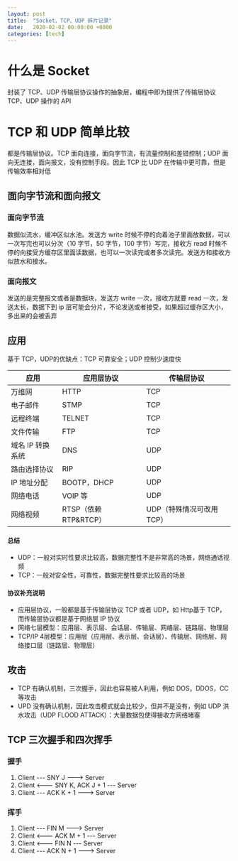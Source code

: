 ```yaml
---
layout: post
title:  "Socket、TCP、UDP 碎片记录"
date:   2020-02-02 00:00:00 +0800
categories: [tech]
---
```


# 什么是 Socket
封装了 TCP、UDP 传输层协议操作的抽象层，编程中即为提供了传输层协议 TCP、UDP 操作的 API

# TCP 和 UDP 简单比较
都是传输层协议。TCP 面向连接，面向字节流，有流量控制和差错控制；UDP 面向无连接，面向报文，没有控制手段。因此 TCP 比 UDP 在传输中更可靠，但是传输效率相对低

## 面向字节流和面向报文

### 面向字节流
数据似流水，缓冲区似水池。发送方 write 时候不停的向着池子里面放数据，可以一次写完也可以分次（10 字节，50 字节，100 字节）写完，接收方 read 时候不停的向接受方缓存区里面读数据，也可以一次读完或者多次读完。发送方和接收方似放水和接水。

### 面向报文
发送的是完整报文或者是数据块，发送方 write 一次，接收方就要 read 一次，发送太长，数据下到 ip 层可能会分片，不论发送或者接受，如果超过缓存区大小，多出来的会被丢弃

## 应用
基于 TCP，UDP的优缺点：TCP 可靠安全；UDP 控制少速度快

应用 | 应用层协议 | 传输层协议
---|---|---
万维网|HTTP|TCP
电子邮件|STMP|TCP
远程终端|TELNET|TCP
文件传输|FTP|TCP
域名 IP 转换系统|DNS|UDP
路由选择协议|RIP|UDP
IP 地址分配|BOOTP，DHCP|UDP
网络电话|VOIP 等|UDP
网络视频|RTSP（依赖 RTP&RTCP）|UDP（特殊情况可改用 TCP）

#### 总结
- UDP：一般对实时性要求比较高，数据完整性不是非常高的场景，网络通话视频
- TCP：一般对安全性，可靠性，数据完整性要求比较高的场景

#### 协议补充说明
- 应用层协议，一般都是基于传输层协议 TCP 或者 UDP，如 Http基于 TCP，而传输层协议都是基于网络层 IP 协议
- 网络七层模型：应用层、表示层、会话层、传输层、网络层、链路层、物理层
- TCP/IP 4层模型：应用层（应用层、表示层、会话层）、传输层、网络层、网络接口层（链路层、物理层）


## 攻击

- TCP 有确认机制，三次握手，因此也容易被人利用，例如 DOS，DDOS，CC 等攻击
- UPD 没有确认机制，因此攻击模式就会比较少，但并不是没有，例如 UDP 洪水攻击（UDP FLOOD ATTACK）：大量数据包使得接收方网络堵塞

## TCP 三次握手和四次挥手
### 握手
1. Client --- SNY J ---> Server
2. Client <--- SNY K, ACK J + 1 --- Server
3. Client --- ACK K + 1 ---> Server

### 挥手
1. Client --- FIN M ---> Server
2. Client <--- ACK M + 1 --- Server
3. Client <--- FIN N --- Server
4. Client --- ACK N + 1 ---> Server